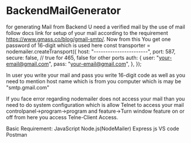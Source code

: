 # BackendMailGenerator
for generating Mail from Backend U need a verified mail by the use of mail follow docs link for setup of your mail according to the requirement 
https://www.gmass.co/blog/gmail-smtp/.
Now from this You get one password of 16-digit which is used here
const transporter = nodemailer.createTransport({
  host: "-----------------------",
  port: 587,
  secure: false, // true for 465, false for other ports
  auth: {
    user: "your-email@gmail.com",
    pass: "your-email@gmail.com",
  },
});

In user you write your mail and pass you write 16-digit code
as well as you need to mention host name which is from you computer which is may be "smtp.gmail.com"

If you face error regarding nodemailer does not access your mail than you need to do system configuration
which is allow Telnet to access your mail
controlpanel->program->program and feature->Turn window feature on or off from here you access Telne-Client Access.





Basic Requirement:
JavaScript Node.js(NodeMailer)
Express js
VS code
Postman



